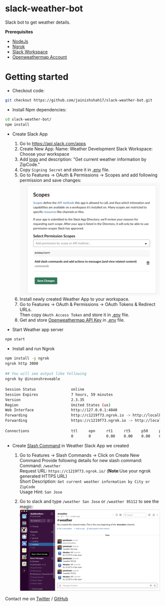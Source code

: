# slack-weather-bot
Slack bot to get weather details.

**Prerequisites**
* [NodeJs](https://nodejs.org/en/)
* [Ngrok](https://ngrok.com/)
* [Slack Workspace](https://slack.com/) 
* [Openweathermap Account](https://openweathermap.org/api)

# Getting started

* Checkout code:
```bash
git checkout https://github.com/jainishshah17/slack-weather-bot.git
```

* Install Npm dependencies:
```bash
cd slack-weather-bot/
npm install
```

* Create Slack App
  1. Go to https://api.slack.com/apps
  2. Create New App:
     Name: Weather
     Development Slack Workspace: Choose your workspace
  3. Add [logo](public/images/weather.jpg) and description: "Get current weather information by ZipCode."
  4. Copy `Signing Secret` and store it in [.env](.env-example) file.
  5. Go to Features -> OAuth & Permissions -> Scopes and add following permission and save changes:
  ![image](public/images/permissions.png)
  6. Install newly created Weather App to your workspace. 
  7. Go to Features -> OAuth & Permissions -> OAuth Tokens & Redirect URLs. <br>
     Then copy `OAuth Access Token` and store it in [.env](.env-example) file.
  8. Get and store [Openweathermap API Key](https://home.openweathermap.org/api_keys) in [.env](.env-example) file. 

* Start Weather app server
```bash
npm start
```

* Install and run Ngrok

```bash
npm install -g ngrok
ngrok http 3000

## You will see output like following
ngrok by @inconshreveable                                                                                                                                                                                                     (Ctrl+C to quit)

Session Status                online
Session Expires               7 hours, 59 minutes
Version                       2.3.35
Region                        United States (us)
Web Interface                 http://127.0.0.1:4040
Forwarding                    http://c1219f73.ngrok.io -> http://localhost:3000
Forwarding                    https://c1219f73.ngrok.io -> http://localhost:3000

Connections                   ttl     opn     rt1     rt5     p50     p90
                              0       0       0.00    0.00    0.00    0.00
```

* Create [Slash Command](https://api.slack.com/apps/) in Weather Slack App we created
    1. Go to Features -> Slash Commands -> Click on Create New Command
       Provide following details for new slash command: <br>
       Command: `/weather` <br>
       Request URL: `https://c1219f73.ngrok.io/` (**Note**:Use your ngrok generated HTTPS URL) <br>
       Short Description: `Get current weather information by City or ZipCode` <br>
       Usage Hint: `San Jose` <br>
      
    2. Go to slack and type `/weather San Jose` or `/weather 95112` to see the magic:
       ![](public/images/slash_command.png)
       
       
Contact me on [Twitter](https://twitter.com/jainishshah24) / [GitHub](https://github.com/jainishshah17)
    